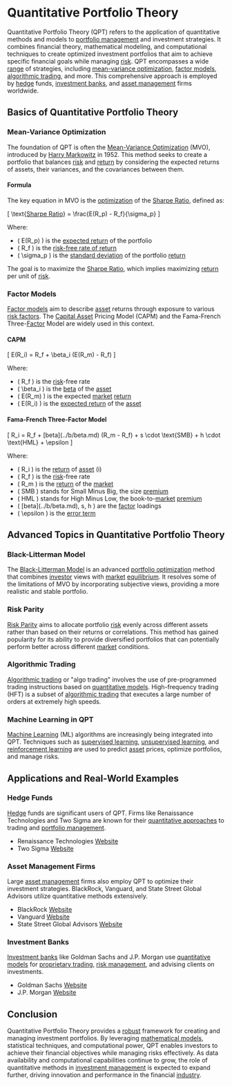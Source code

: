 # Quantitative Portfolio Theory

Quantitative Portfolio Theory (QPT) refers to the application of quantitative methods and models to [portfolio management](../p/portfolio_management.md) and investment strategies. It combines financial theory, mathematical modeling, and computational techniques to create optimized investment portfolios that aim to achieve specific financial goals while managing [risk](../r/risk.md). QPT encompasses a wide [range](../r/range.md) of strategies, including [mean-variance optimization](../m/mean-variance_optimization.md), [factor models](../f/factor_models.md), [algorithmic trading](../a/algorithmic_trading.md), and more. This comprehensive approach is employed by [hedge](../h/hedge.md) funds, [investment banks](../i/investment_bank_(ib).md), and [asset management](../a/asset_management.md) firms worldwide.

## Basics of Quantitative Portfolio Theory

### Mean-Variance Optimization

The foundation of QPT is often the [Mean-Variance Optimization](../m/mean-variance_optimization.md) (MVO), introduced by [Harry Markowitz](../h/harry_markowitz.md) in 1952. This method seeks to create a portfolio that balances [risk](../r/risk.md) and [return](../r/return.md) by considering the expected returns of assets, their variances, and the covariances between them.

#### Formula

The key equation in MVO is the [optimization](../o/optimization.md) of the [Sharpe Ratio](../s/sharpe_ratio.md), defined as:

\[ \text{[Sharpe Ratio](../s/sharpe_ratio.md)} = \frac{E(R_p) - R_f}{\sigma_p} \]

Where:
- \( E(R_p) \) is the [expected return](../e/expected_return.md) of the portfolio
- \( R_f \) is the [risk-free rate of return](../r/risk-free_rate_of_return.md)
- \( \sigma_p \) is the [standard deviation](../s/standard_deviation.md) of the portfolio [return](../r/return.md)

The goal is to maximize the [Sharpe Ratio](../s/sharpe_ratio.md), which implies maximizing [return](../r/return.md) per unit of [risk](../r/risk.md).

### Factor Models

[Factor models](../f/factor_models.md) aim to describe [asset](../a/asset.md) returns through exposure to various [risk factors](../r/risk_factors_in_trading.md). The [Capital Asset](../c/capital_asset.md) Pricing Model (CAPM) and the Fama-French Three-[Factor](../f/factor.md) Model are widely used in this context.

#### CAPM

\[ E(R_i) = R_f + \beta_i (E(R_m) - R_f) \]

Where:
- \( R_f \) is the [risk](../r/risk.md)-free rate
- \( \beta_i \) is the [beta](../b/beta.md) of the [asset](../a/asset.md)
- \( E(R_m) \) is the expected [market](../m/market.md) [return](../r/return.md)
- \( E(R_i) \) is the [expected return](../e/expected_return.md) of the [asset](../a/asset.md)

#### Fama-French Three-Factor Model

\[ R_i = R_f + \[beta](../b/beta.md) (R_m - R_f) + s \cdot \text{SMB} + h \cdot \text{HML} + \epsilon \]

Where:
- \( R_i \) is the [return](../r/return.md) of [asset](../a/asset.md) \(i\)
- \( R_f \) is the [risk](../r/risk.md)-free rate
- \( R_m \) is the [return](../r/return.md) of the [market](../m/market.md)
- \( SMB \) stands for Small Minus Big, the size [premium](../p/premium.md)
- \( HML \) stands for High Minus Low, the book-to-[market](../m/market.md) [premium](../p/premium.md)
- \( \[beta](../b/beta.md), s, h \) are the [factor](../f/factor.md) loadings
- \( \epsilon \) is the [error term](../e/error_term.md)

## Advanced Topics in Quantitative Portfolio Theory

### Black-Litterman Model

The [Black-Litterman Model](../b/black-litterman_model.md) is an advanced [portfolio optimization](../p/portfolio_optimization.md) method that combines [investor](../i/investor.md) views with [market](../m/market.md) [equilibrium](../e/equilibrium.md). It resolves some of the limitations of MVO by incorporating subjective views, providing a more realistic and stable portfolio.

### Risk Parity

[Risk Parity](../r/risk_parity.md) aims to allocate portfolio [risk](../r/risk.md) evenly across different assets rather than based on their returns or correlations. This method has gained popularity for its ability to provide diversified portfolios that can potentially perform better across different [market](../m/market.md) conditions.

### Algorithmic Trading

[Algorithmic trading](../a/algorithmic_trading.md) or "algo trading" involves the use of pre-programmed trading instructions based on [quantitative models](../q/quantitative_models.md). High-frequency trading (HFT) is a subset of [algorithmic trading](../a/algorithmic_trading.md) that executes a large number of orders at extremely high speeds.

### Machine Learning in QPT

[Machine Learning](../m/machine_learning.md) (ML) algorithms are increasingly being integrated into QPT. Techniques such as [supervised learning](../s/supervised_learning.md), [unsupervised learning](../u/unsupervised_learning.md), and [reinforcement learning](../r/reinforcement_learning.md) are used to predict [asset](../a/asset.md) prices, optimize portfolios, and manage risks.

## Applications and Real-World Examples

### Hedge Funds

[Hedge](../h/hedge.md) funds are significant users of QPT. Firms like Renaissance Technologies and Two Sigma are known for their [quantitative approaches](../q/quantitative_approaches.md) to trading and [portfolio management](../p/portfolio_management.md).

- Renaissance Technologies [Website](https://www.rentec.com/)
- Two Sigma [Website](https://www.twosigma.com/)

### Asset Management Firms

Large [asset management](../a/asset_management.md) firms also employ QPT to optimize their investment strategies. BlackRock, Vanguard, and State Street Global Advisors utilize quantitative methods extensively.

- BlackRock [Website](https://www.blackrock.com/)
- Vanguard [Website](https://www.vanguard.com/)
- State Street Global Advisors [Website](https://www.ssga.com/)

### Investment Banks

[Investment banks](../i/investment_bank_(ib).md) like Goldman Sachs and J.P. Morgan use [quantitative models](../q/quantitative_models.md) for [proprietary trading](../p/proprietary_trading.md), [risk management](../r/risk_management.md), and advising clients on investments.

- Goldman Sachs [Website](https://www.goldmansachs.com/)
- J.P. Morgan [Website](https://www.jpmorgan.com/)

## Conclusion

Quantitative Portfolio Theory provides a [robust](../r/robust.md) framework for creating and managing investment portfolios. By leveraging [mathematical models](../m/mathematical_models_in_trading.md), statistical techniques, and computational power, QPT enables investors to achieve their financial objectives while managing risks effectively. As data availability and computational capabilities continue to grow, the role of quantitative methods in [investment management](../i/investment_management.md) is expected to expand further, driving innovation and performance in the financial [industry](../i/industry.md).
